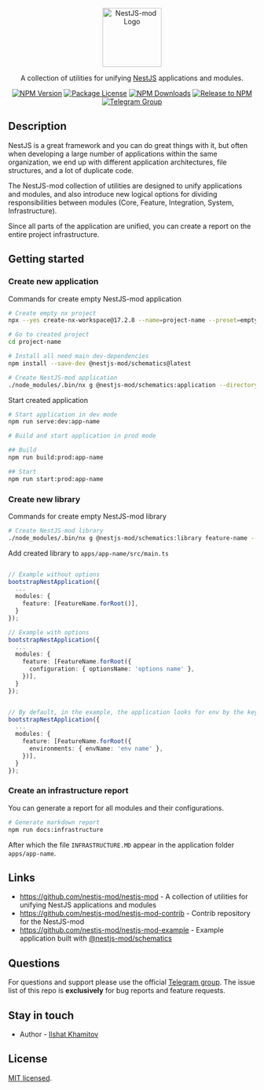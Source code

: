 <p align="center">
  <a href="https://github.com/nestjs-mod/" target="blank"><img src="https://avatars.githubusercontent.com/u/155752954?s=200&v=4" width="120" alt="NestJS-mod Logo" /></a>
</p>

  <p align="center">A collection of utilities for unifying <a href="https://nestjs.com/" target="_blank">NestJS</a> applications and modules.</p>
    <p align="center">
<a href="https://www.npmjs.com/org/nestjs-mod" target="_blank"><img src="https://img.shields.io/npm/v/@nestjs-mod/common.svg" alt="NPM Version" /></a>
<a href="https://www.npmjs.com/org/nestjs-mod" target="_blank"><img src="https://img.shields.io/npm/l/@nestjs-mod/common.svg" alt="Package License" /></a>
<a href="https://www.npmjs.com/org/nestjs-mod" target="_blank"><img src="https://img.shields.io/npm/dm/@nestjs-mod/common.svg" alt="NPM Downloads" /></a>
<a href="https://github.com/nestjs-mod/nestjs-mod/actions/workflows/release.yml" target="_blank"><img src="https://github.com/nestjs-mod/nestjs-mod/actions/workflows/release.yml/badge.svg" alt="Release to NPM" /></a>
<a href="https://t.me/nestjs_mod" target="_blank"><img src="https://img.shields.io/badge/group-telegram-blue.svg?maxAge=2592000" alt="Telegram Group"/></a>
</p>

## Description

NestJS is a great framework and you can do great things with it, but often when developing a large number of applications within the same organization, we end up with different application architectures, file structures, and a lot of duplicate code.

The NestJS-mod collection of utilities are designed to unify applications and modules, and also introduce new logical options for dividing responsibilities between modules (Core, Feature, Integration, System, Infrastructure).

Since all parts of the application are unified, you can create a report on the entire project infrastructure.

## Getting started

### Create new application

Commands for create empty NestJS-mod application

```bash
# Create empty nx project
npx --yes create-nx-workspace@17.2.8 --name=project-name --preset=empty --interactive=false --nx-cloud=false

# Go to created project
cd project-name

# Install all need main dev-dependencies
npm install --save-dev @nestjs-mod/schematics@latest

# Create NestJS-mod application
./node_modules/.bin/nx g @nestjs-mod/schematics:application --directory=apps/app-name --name=app-name --projectNameAndRootFormat=as-provided --strict=true
```

Start created application

```bash
# Start application in dev mode
npm run serve:dev:app-name

# Build and start application in prod mode

## Build
npm run build:prod:app-name

## Start
npm run start:prod:app-name
```

### Create new library

Commands for create empty NestJS-mod library

```bash
# Create NestJS-mod library
./node_modules/.bin/nx g @nestjs-mod/schematics:library feature-name --buildable --publishable --directory=libs/feature-name --simpleName=true --projectNameAndRootFormat=as-provided --strict=true
```

Add created library to `apps/app-name/src/main.ts`

```ts

// Example without options
bootstrapNestApplication({
  ...
  modules: {
    feature: [FeatureName.forRoot()],
  }
});

// Example with options
bootstrapNestApplication({
  ...
  modules: {
    feature: [FeatureName.forRoot({
      configuration: { optionsName: 'options name' },
    })],
  }
});


// By default, in the example, the application looks for env by the key `APP_NAME_ENV_NAME`, but you can override it, for example:
bootstrapNestApplication({
  ...
  modules: {
    feature: [FeatureName.forRoot({
      environments: { envName: 'env name' },
    })],
  }
});
```

### Create an infrastructure report

You can generate a report for all modules and their configurations.

```bash
# Generate markdown report
npm run docs:infrastructure
```

After which the file `INFRASTRUCTURE.MD` appear in the application folder `apps/app-name`.

## Links

- https://github.com/nestjs-mod/nestjs-mod - A collection of utilities for unifying NestJS applications and modules
- https://github.com/nestjs-mod/nestjs-mod-contrib - Contrib repository for the NestJS-mod
- https://github.com/nestjs-mod/nestjs-mod-example - Example application built with [@nestjs-mod/schematics](https://github.com/nestjs-mod/nestjs-mod/tree/master/libs/schematics)

## Questions

For questions and support please use the official [Telegram group](https://t.me/nestjs_mod). The issue list of this repo is **exclusively** for bug reports and feature requests.

## Stay in touch

- Author - [Ilshat Khamitov](https://t.me/KaufmanEndy)

## License

[MIT licensed](LICENSE).
